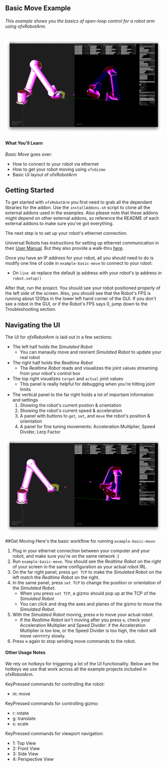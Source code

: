 
## Basic Move Example


###### This example shows you the basics of open-loop control for a robot arm using _ofxRobotArm_.

![screengrab](screengrab-basic.gif)

#### What You'll Learn
_Basic Move_ goes over:
  * How to connect to your robot via ethernet
  * How to get your robot moving using ```ofxGizmo```
  * Basic UI layout of ofxRobotArm


## Getting Started
To get started with `ofxRobotArm` you first need to grab all the dependant libraries for the addon. Use the `installAddons.sh` script to clone all the external addons used in the examples. Also please note that these addons might depend on other external addons, so reference the README of each external addons to make sure you've got everything.

The next step is to set up your robot's ethernet connection.

Universal Robots has instructions for setting up ethernet communication in their [User Manual](http://www.universal-robots.com/download/). But they also provide a walk-thru [here](http://www.universal-robots.com/how-tos-and-faqs/how-to/ur-how-tos/ethernet-ip-guide-18712/).

Once you have an IP address for your robot, all you should need to do is modify one line of code in `example-basic-move` to connect to your robot:
   - On `line 40` replace the default ip address with your robot's ip address in `robot.setup()`

After that, run the project. You should see your robot positioned properly of the left side of the screen.
Also, you should see that the Robot's FPS is running about 120fps in the lower left hand corner of the GUI. If you don't see a robot in the GUI, or if the Robot's FPS says 0, jump down to the Troubleshooting section.

## Navigating the UI
The UI for _ofxRobotArm_ is laid out in a few sections:
  * The left half holds the _Simulated Robot_
      * You can manaully move and reorient _Simulated Robot_ to update your real robot
  * The right half holds the _Realtime Robot_
      * The _Realtime Robot_ reads and visualizes the joint values streaming from your robot's control box
  * The top right visualizes `target` and `actual` joint values
      * This panel is really helpful for debugging when you're hitting joint limits
  * The vertical panel to the far right holds a lot of important information and settings
      1. Showing the robot's current postion & orientation
      2. Showing the robot's current speed & acceleration
      3. A panel with buttons to `get`, `set`, and `move` the robot's position & orientation
      4. A panel for fine tuning movements: Acceleration Multiplier, Speed Divider, Lerp Factor

![screengrab](screengrab-basic.png)

##Get Moving
Here's the basic workflow for running `example-basic-move`:

1. Plug in your ethernet connection between your computer and your robot, and make sure you're on the same network :)
2. Run `example-basic-move`. You should see the _Realtime Robot_ on the right of your screen in the same configuration as your actual robot IRL.
3. On the far right panel, press `get TCP` to make the _Simulated Robot_ on the left match the _Realtime Robot_ on the right.
4. In the same panel, press `set TCP` to change the position or orientation of the _Simulated Robot_.
   * When you press `set TCP`, a gizmo should pop up at the TCP of the _Simulated Robot_.
   * You can click and drag the axes and planes of the gizmo to move the _Simulated Robot_.  
5. With the _Simulated Robot_ moving, press `m` to move your actual robot.
   * If the _Realtime Robot_ isn't moving after you press `m`, check your Acceleration Multiplier and Speed Divider: if the Acceleration Multiplier is too low, or the Speed Divider is too high, the robot will move _verrrrrry_ slowly.
6. Press `m` again to stop sending move commands to the robot.


#### Other Usage Notes
We rely on hotkeys for triggering a lot of the UI functionality. Below are the hotkeys we use that work across all the example projects included in ofxRobotArm.

KeyPressed commands for controlling the robot:
- m: move

KeyPressed commands for controlling gizmo:
- r: rotate
- g: translate
- s: scale

KeyPressed commands for viewport navigation:
- 1: Top View
- 2: Front View
- 3: Side View
- 4: Perspective View
